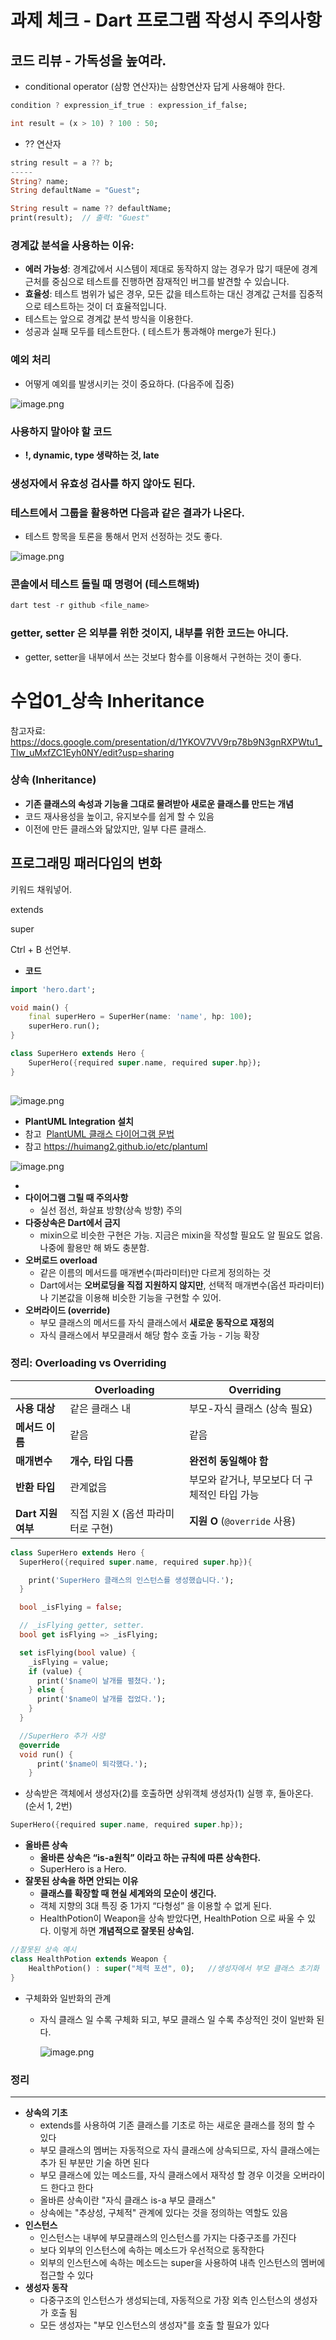# 과제 체크 - Dart 프로그램 작성시 주의사항

## 코드 리뷰 - 가독성을 높여라.

- conditional operator (삼항 연산자)는 삼항연산자 답게 사용해야 한다.

```dart
condition ? expression_if_true : expression_if_false;

int result = (x > 10) ? 100 : 50;
```

- ?? 연산자

```dart
string result = a ?? b;
-----
String? name;
String defaultName = "Guest";

String result = name ?? defaultName;
print(result);  // 출력: "Guest"
```

### 경계값 분석을 사용하는 이유:

- **에러 가능성**: 경계값에서 시스템이 제대로 동작하지 않는 경우가 많기 때문에 경계 근처를 중심으로 테스트를 진행하면 잠재적인 버그를 발견할 수 있습니다.
- **효율성**: 테스트 범위가 넓은 경우, 모든 값을 테스트하는 대신 경계값 근처를 집중적으로 테스트하는 것이 더 효율적입니다.
- 테스트는 앞으로 경계값 분석 방식을 이용한다.
- 성공과 실패 모두를 테스트한다. ( 테스트가 통과해야 merge가 된다.)

### 예외 처리

- 어떻게 예외를 발생시키는 것이 중요하다. (다음주에 집중)

![image.png](attachment:160422da-aee8-471d-9a69-ff7e78614888:image.png)

### 사용하지 말아야 할 코드

- **!, dynamic, type 생략하는 것, late**

### 생성자에서 유효성 검사를 하지 않아도 된다.

### 테스트에서 그룹을 활용하면 다음과 같은 결과가 나온다.

- 테스트 항목을 토론을 통해서 먼저 선정하는 것도 좋다.

![image.png](attachment:81345b94-7c3c-4090-964b-008627e28c3b:image.png)

### 콘솔에서 테스트 돌릴 때 명령어 (테스트해봐)

```dart
dart test -r github <file_name>
```

### getter, setter 은 외부를 위한 것이지, 내부를 위한 코드는 아니다.

- getter, setter을 내부에서 쓰는 것보다 함수를 이용해서 구현하는 것이 좋다.

# 수업01_상속 Inheritance

참고자료: https://docs.google.com/presentation/d/1YKOV7VV9rp78b9N3gnRXPWtu1_Tlw_uMxfZC1Eyh0NY/edit?usp=sharing

### **상속 (Inheritance)**

- **기존 클래스의 속성과 기능을 그대로 물려받아 새로운 클래스를 만드는 개념**
- 코드 재사용성을 높이고, 유지보수를 쉽게 할 수 있음
- 이전에 만든 클래스와 닮았지만, 일부 다른 클래스.

## 프로그래밍 패러다임의 변화

키워드 채워넣어.

extends

super

Ctrl + B  선언부.

- **코드**

```dart
import 'hero.dart';

void main() {
	final superHero = SuperHer(name: 'name', hp: 100);
	superHero.run();
}

class SuperHero extends Hero {
	SuperHero({required super.name, required super.hp});
}
	
```

![image.png](attachment:c0190701-55b6-4786-b37d-68e1ea7f192c:image.png)

- **PlantUML Integration 설치**
- 참고  [PlantUML 클래스 다이어그램 문법](https://plantuml.com/ko/class-diagram)
- 참고 https://huimang2.github.io/etc/plantuml

![image.png](attachment:3b57323d-9229-44df-83d6-650f76b31394:image.png)

-
- **다이어그램 그릴 때 주의사항**
    - 실선 점선, 화살표 방향(상속 방향) 주의
- **다중상속은 Dart에서 금지**
    - mixin으로 비슷한 구현은 가능. 지금은 mixin을 작성할 필요도 알 필요도 없음. 나중에 활용만 해 봐도 충분함.
- **오버로드 overload**
    - 같은 이름의 메서드를 매개변수(파라미터)만 다르게 정의하는 것
    - Dart에서는 **오버로딩을 직접 지원하지 않지만**, 선택적 매개변수(옵션 파라미터)나 기본값을 이용해 비슷한 기능을 구현할 수 있어.
- **오버라이드 (override)**
    - 부모 클래스의 메서드를 자식 클래스에서 **새로운 동작으로 재정의**
    - 자식 클래스에서 부모클래서 해당 함수 호출 가능 - 기능 확장

### 정리: Overloading vs Overriding

|  | **Overloading** | **Overriding** |
| --- | --- | --- |
| **사용 대상** | 같은 클래스 내 | 부모-자식 클래스 (상속 필요) |
| **메서드 이름** | 같음 | 같음 |
| **매개변수** | **개수, 타입 다름** | **완전히 동일해야 함** |
| **반환 타입** | 관계없음 | 부모와 같거나, 부모보다 더 구체적인 타입 가능 |
| **Dart 지원 여부** | 직접 지원 X (옵션 파라미터로 구현) | **지원 O** (`@override` 사용) |

```dart
class SuperHero extends Hero {
  SuperHero({required super.name, required super.hp}){

    print('SuperHero 클래스의 인스턴스를 생성했습니다.');
  }

  bool _isFlying = false;

  // _isFlying getter, setter.
  bool get isFlying => _isFlying;

  set isFlying(bool value) {
    _isFlying = value;
    if (value) {
      print('$name이 날개를 펼쳤다.');
    } else {
      print('$name이 날개를 접었다.');
    }
  }

  //SuperHero 추가 사양
  @override
  void run() {
	  print('$name이 퇴각했다.');
	}
```

- 상속받은 객체에서 생성자(2)를 호출하면 상위객체 생성자(1) 실행 후, 돌아온다.  (순서 1, 2번)

```dart
SuperHero({required super.name, required super.hp});
```

- **올바른 상속**
    - **올바른 상속은 “is-a원칙” 이라고 하는 규칙에 따른 상속한다.**
    - SuperHero is a Hero.
- **잘못된 상속을 하면 안되는 이유**
    - **클래스를 확장할 때 현실 세계와의 모순이 생긴다.**
    - 객체 지향의 3대 특징 중 1가지 “다형성” 을 이용할 수 없게 된다.
    - HealthPotion이 Weapon을 상속 받았다면, HealthPotion 으로 싸울 수 있다. 이렇게 하면 **개념적으로 잘못된 상속임.**

```dart
//잘못된 상속 예시
class HealthPotion extends Weapon {
	HealthPotion() : super("체력 포션", 0);   //생성자에서 부모 클래스 초기화
}
```

- 구체화와 일반화의 관계
    - 자식 클래스 일 수록 구체화 되고, 부모 클래스 일 수록 추상적인 것이 일반화 된다.

      ![image.png](attachment:56731c0d-43cc-431f-bb48-1e561dacc9ea:image.png)


### 정리

---

- **상속의 기초**
    - extends를 사용하여 기존 클래스를 기초로 하는 새로운 클래스를 정의 할 수 있다
    - 부모 클래스의 멤버는 자동적으로 자식 클래스에 상속되므로, 자식 클래스에는 추가 된 부분만 기술 하면 된다
    - 부모 클래스에 있는 메소드를, 자식 클래스에서 재작성 할 경우 이것을 오버라이드 한다고 한다
    - 올바른 상속이란 "자식 클래스 is-a 부모 클래스"
    - 상속에는 "추상성, 구체적" 관계에 있다는 것을 정의하는 역할도 있음
- **인스턴스**
    - 인스턴스는 내부에 부모클래스의 인스턴스를 가지는 다중구조를 가진다
    - 보다 외부의 인스턴스에 속하는 메소드가 우선적으로 동작한다
    - 외부의 인스턴스에 속하는 메소드는 super을 사용하여 내측 인스턴스의 멤버에 접근할 수 있다
- **생성자 동작**
    - 다중구조의 인스턴스가 생성되는데, 자동적으로 가장 외측 인스턴스의 생성자가 호출 됨
    - 모든 생성자는 "부모 인스턴스의 생성자"를 호출 할 필요가 있다